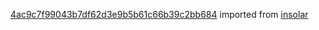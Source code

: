 [4ac9c7f99043b7df62d3e9b5b61c66b39c2bb684](https://github.com/insolar/insolar/commit/4ac9c7f99043b7df62d3e9b5b61c66b39c2bb684) imported from [insolar](https://github.com/insolar/insolar)
